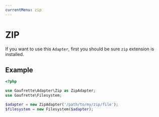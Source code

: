 ```yaml
---
currentMenu: zip
---
```


# ZIP

If you want to use this `Adapter`, first you should be sure `zip` extension is installed.

## Example

```php
<?php

use Gaufrette\Adapter\Zip as ZipAdapter;
use Gaufrette\Filesystem;

$adapter = new ZipAdapter('/path/to/my/zip/file');
$filesystem = new Filesystem($adapter);
```
